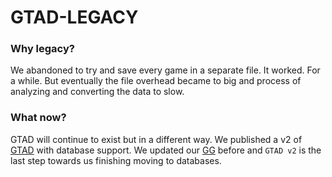 # GTAD-LEGACY
### Why legacy?
We abandoned to try and save every game in a separate file. It worked. For a while.
But eventually the file overhead became to big and process of analyzing and converting the 
data to slow.

### What now?
GTAD will continue to exist but in a different way. We published a v2 of [GTAD](https://github.com/Cerberus-ik/rr-live/tree/master/Games-To-Ajax-Data)
with database support. We updated our [GG](https://github.com/Cerberus-ik/rr-live/tree/master/Riot-GG) before and ``GTAD v2`` is the last
step towards us finishing moving to databases.